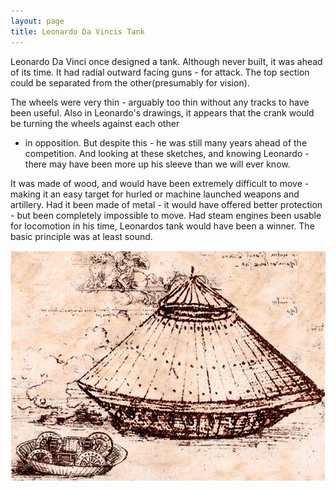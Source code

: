 ```yaml
---
layout: page
title: Leonardo Da Vincis Tank
---
```

Leonardo Da Vinci once designed a tank. Although never built, it was ahead of its time.
It had radial outward facing guns - for attack.
The top section could be separated from the other(presumably for vision).

The wheels were very thin - arguably too thin without any tracks to have been useful.
Also in Leonardo's drawings, it appears that the crank would be turning the wheels against each other
- in opposition.
But despite this - he was still many years ahead of the competition. And looking at these sketches,
and knowing Leonardo - there may have been more up his sleeve than we will ever know.

It was made of wood, and would have been extremely difficult to move - making it an easy target for hurled or machine
launched weapons and artillery. Had it been made of metal - it would have offered better protection -
but been completely impossible to move. Had steam engines been usable for locomotion in his time, Leonardos tank
would have been a winner. The basic principle was at least sound.

![Leonardo's tank](/galleries/leonardo_tanks.gif)

